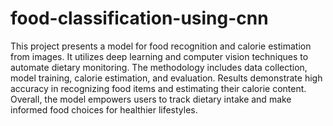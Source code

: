 # food-classification-using-cnn
This project presents a model for food recognition and calorie estimation from images. It utilizes deep learning and computer vision techniques to automate dietary monitoring. The methodology includes data collection, model training, calorie estimation, and evaluation. Results demonstrate high accuracy in recognizing food items and estimating their calorie content. Overall, the model empowers users to track dietary intake and make informed food choices for healthier lifestyles.
